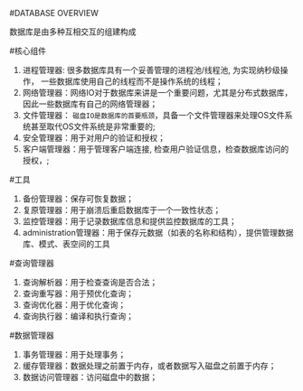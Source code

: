 #DATABASE OVERVIEW

数据库是由多种互相交互的组建构成

#核心组件

1. 进程管理器: 很多数据库具有一个妥善管理的进程池/线程池, 为实现纳秒级操作， 一些数据库使用自己的线程而不是操作系统的线程；
2. 网络管理器：网络IO对于数据库来讲是一个重要问题，尤其是分布式数据库，因此一些数据库有自己的网络管理器；
3. 文件管理器： `磁盘IO是数据库的首要瓶颈`，具备一个文件管理器来处理OS文件系统甚至取代OS文件系统是非常重要的;
4. 安全管理器：用于对用户的验证和授权；
5. 客户端管理器：用于管理客户端连接, 检查用户验证信息，检查数据库访问的授权，;

#工具
1. 备份管理器：保存可恢复数据；
2. 复原管理器：用于崩溃后重启数据库于一个一致性状态；
3. 监控管理器：用于记录数据库信息和提供监控数据库的工具；
4. administration管理器：用于保存元数据（如表的名称和结构），提供管理数据库、模式、表空间的工具

#查询管理器
1. 查询解析器：用于检查查询是否合法；
2. 查询重写器：用于预优化查询；
3. 查询优化器：用于优化查询；
4. 查询执行器：编译和执行查询；

#数据管理器
1. 事务管理器：用于处理事务；
2. 缓存管理器：数据处理之前置于内存，或者数据写入磁盘之前置于内存；
3. 数据访问管理器：访问磁盘中的数据；